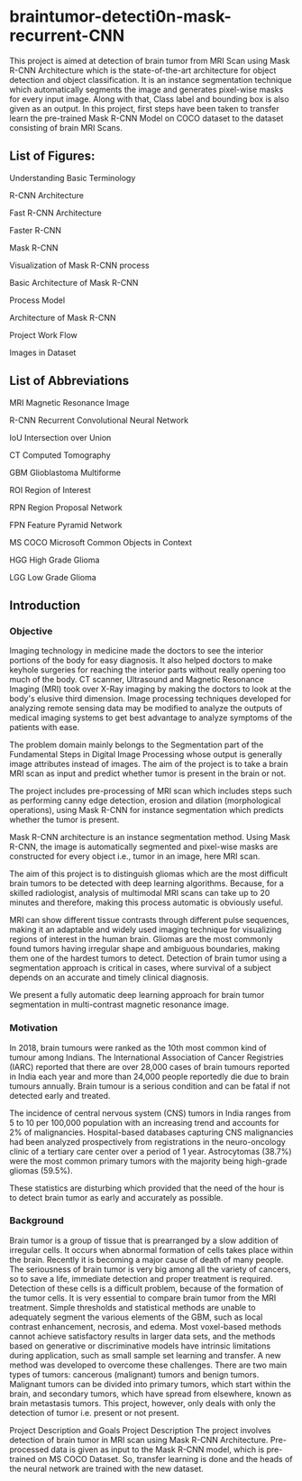 # braintumor-detecti0n-mask-recurrent-CNN
This project is aimed at detection of brain tumor from MRI Scan using Mask R-CNN Architecture which is the state-of-the-art architecture for object detection and object classification. It is an instance segmentation technique which automatically segments the image and generates pixel-wise masks for every input image. Along with that, Class label and bounding box is also given as an output. In this project, first steps have been taken to transfer learn the pre-trained Mask R-CNN Model on COCO dataset to the dataset consisting of brain MRI Scans.


## List of Figures:

Understanding Basic Terminology

R-CNN Architecture

Fast R-CNN Architecture

Faster R-CNN

Mask R-CNN

Visualization of Mask R-CNN process

Basic Architecture of Mask R-CNN

Process Model

Architecture of Mask R-CNN

Project Work Flow

Images in Dataset


## List of Abbreviations

MRI						Magnetic Resonance Image

R-CNN					Recurrent Convolutional Neural Network

IoU						Intersection over Union

CT						Computed Tomography

GBM						Glioblastoma Multiforme

ROI						Region of Interest

RPN						Region Proposal Network

FPN						Feature Pyramid Network

MS COCO					Microsoft Common Objects in Context

HGG						High Grade Glioma

LGG						Low Grade Glioma


## Introduction

### Objective
Imaging technology in medicine made the doctors to see the interior portions of the body for easy diagnosis. It also helped doctors to make keyhole surgeries for reaching the interior parts without really opening too much of the body. CT scanner, Ultrasound and Magnetic Resonance Imaging (MRI) took over X-Ray imaging by making the doctors to look at the body's elusive third dimension. Image processing techniques developed for analyzing remote sensing data may be modified to analyze the outputs of medical imaging systems to get best advantage to analyze symptoms of the patients with ease. 

The problem domain mainly belongs to the Segmentation part of the Fundamental Steps in Digital Image Processing whose output is generally image attributes instead of images.
The aim of the project is to take a brain MRI scan as input and predict whether tumor is present in the brain or not.

The project includes pre-processing of MRI scan which includes steps such as performing canny edge detection, erosion and dilation (morphological operations), using Mask R-CNN for instance segmentation which predicts whether the tumor is present. 

Mask R-CNN architecture is an instance segmentation method. Using Mask R-CNN, the image is automatically segmented and pixel-wise masks are constructed for every object i.e., tumor in an image, here MRI scan.

The aim of this project is to distinguish gliomas which are the most difficult brain tumors to be detected with deep learning algorithms. Because, for a skilled radiologist, analysis of multimodal MRI scans can take up to 20 minutes and therefore, making this process automatic is obviously useful.

MRI can show different tissue contrasts through different pulse sequences, making it an adaptable and widely used imaging technique for visualizing regions of interest in the human brain. Gliomas are the most commonly found tumors having irregular shape and ambiguous boundaries, making them one of the hardest tumors to detect. Detection of brain tumor using a segmentation approach is critical in cases, where survival of a subject depends on an accurate and timely clinical diagnosis.

We present a fully automatic deep learning approach for brain tumor segmentation in multi-contrast magnetic resonance image.

### Motivation

In 2018, brain tumours were ranked as the 10th most common kind of tumour among Indians. The International Association of Cancer Registries (IARC) reported that there are over 28,000 cases of brain tumours reported in India each year and more than 24,000 people reportedly die due to brain tumours annually. Brain tumour is a serious condition and can be fatal if not detected early and treated.

The incidence of central nervous system (CNS) tumors in India ranges from 5 to 10 per 100,000 population with an increasing trend and accounts for 2% of malignancies. Hospital-based databases capturing CNS malignancies had been analyzed prospectively from registrations in the neuro-oncology clinic of a tertiary care center over a period of 1 year. Astrocytomas (38.7%) were the most common primary tumors with the majority being high-grade gliomas (59.5%).

These statistics are disturbing which provided that the need of the hour is to detect brain tumor as early and accurately as possible.


### Background

Brain tumor is a group of tissue that is prearranged by a slow addition of irregular cells. It occurs when abnormal formation of cells takes place within the brain. Recently it is becoming a major cause of death of many people. The seriousness of brain tumor is very big among all the variety of cancers, so to save a life, immediate detection and proper treatment is required. Detection of these cells is a difficult problem, because of the formation of the tumor cells. It is very essential to compare brain tumor from the MRI treatment.
Simple thresholds and statistical methods are unable to adequately segment the various elements of the GBM, such as local contrast enhancement, necrosis, and edema. Most voxel-based methods cannot   achieve satisfactory results in larger data sets, and the methods based on generative or discriminative models have intrinsic limitations during application, such as small sample set learning and transfer. A new method was developed to overcome these challenges.
There are two main types of tumors: cancerous (malignant) tumors and benign tumors. Malignant tumors can be divided into primary tumors, which start within the brain, and secondary tumors, which have spread from elsewhere, known as brain metastasis tumors. This project, however, only deals with only the detection of tumor i.e. present or not present.

Project Description and Goals
Project Description
The project involves detection of brain tumor in MRI scan using Mask R-CNN Architecture. Pre-processed data is given as input to the Mask R-CNN model, which is pre-trained on MS COCO Dataset. So, transfer learning is done and the heads of the neural network are trained with the new dataset.
